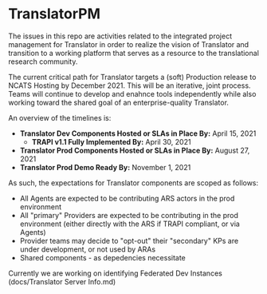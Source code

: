 # TranslatorPM

The issues in this repo are activities related to the integrated project management for Translator in order to realize the vision of Translator and transition to a working platform that serves as a resource to the translational research community.

The current critical path for Translator targets a (soft) Production release to NCATS Hosting by December 2021.  This will be an iterative, joint process.  Teams will continue to develop and enahnce tools independently while also working toward the shared goal of an enterprise-quality Translator.

An overview of the timelines is:
- **Translator Dev Components Hosted or SLAs in Place By:**  April 15, 2021
  - **TRAPI v1.1 Fully Implemented By:** April 30, 2021
- **Translator Prod Components Hosted or SLAs in Place By:**  August 27, 2021
- **Translator Prod Demo Ready By:** November 1, 2021

As such, the expectations for Translator components are scoped as follows:

- All Agents are expected to be contributing ARS actors in the prod environment
- All "primary" Providers are expected to be contributing in the prod environment (either directly with the ARS if TRAPI compliant, or via Agents)
- Provider teams may decide to "opt-out" their "secondary" KPs are under development, or not used by ARAs
- Shared components - as depedencies necessitate

Currently we are working on identifying Federated Dev Instances (docs/Translator Server Info.md)
